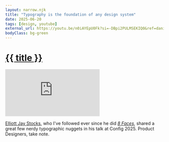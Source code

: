 ```yaml
---
layout: narrow.njk
title: "Typography is the foundation of any design system"
date: 2025-06-20
tags: [design, youtube]
external_url: https://youtu.be/n0iAYEpU0Fk?si=-DBpi2PULMSEKIQ0&ref=daniel.pizza
bodyClass: bg-green
---
```


<h1><a href="{{ external_url }}">{{ title }}</a></h1>

<div class="mt-7 relative w-full pb-[56.25%] overflow-hidden">
  <iframe
    class="absolute top-0 left-0 w-full h-full"
    src="https://www.youtube-nocookie.com/embed/n0iAYEpU0Fk?si=-DBpi2PULMSEKIQ0&amp;controls=0" 
    title="YouTube video player"
    frameborder="0"
    allow="accelerometer; autoplay; clipboard-write; encrypted-media; gyroscope; picture-in-picture; web-share"
    referrerpolicy="strict-origin-when-cross-origin"
    allowfullscreen>
  </iframe>
</div>

[Elliott Jay Stocks](https://elliotjaystocks.com/?ref=daniel.pizza "Elliott Jay Stocks's personal website"), who I've followed ever since he did [_8 Faces_](https://8faces.com/?ref=daniel.pizza "8 Faces Magazine"), shared a great few nerdy typographic nuggets in his talk at Config 2025. Product Designers, take note.
